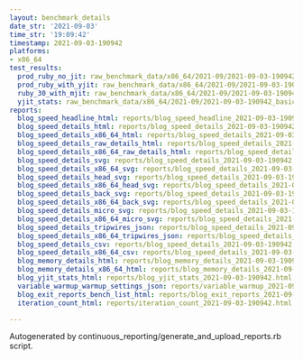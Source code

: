 ```yaml
---
layout: benchmark_details
date_str: '2021-09-03'
time_str: '19:09:42'
timestamp: 2021-09-03-190942
platforms:
- x86_64
test_results:
  prod_ruby_no_jit: raw_benchmark_data/x86_64/2021-09/2021-09-03-190942_basic_benchmark_prod_ruby_no_jit.json
  prod_ruby_with_yjit: raw_benchmark_data/x86_64/2021-09/2021-09-03-190942_basic_benchmark_prod_ruby_with_yjit.json
  ruby_30_with_mjit: raw_benchmark_data/x86_64/2021-09/2021-09-03-190942_basic_benchmark_ruby_30_with_mjit.json
  yjit_stats: raw_benchmark_data/x86_64/2021-09/2021-09-03-190942_basic_benchmark_yjit_stats.json
reports:
  blog_speed_headline_html: reports/blog_speed_headline_2021-09-03-190942.html
  blog_speed_details_html: reports/blog_speed_details_2021-09-03-190942.html
  blog_speed_details_x86_64_html: reports/blog_speed_details_2021-09-03-190942.x86_64.html
  blog_speed_details_raw_details_html: reports/blog_speed_details_2021-09-03-190942.raw_details.html
  blog_speed_details_x86_64_raw_details_html: reports/blog_speed_details_2021-09-03-190942.x86_64.raw_details.html
  blog_speed_details_svg: reports/blog_speed_details_2021-09-03-190942.svg
  blog_speed_details_x86_64_svg: reports/blog_speed_details_2021-09-03-190942.x86_64.svg
  blog_speed_details_head_svg: reports/blog_speed_details_2021-09-03-190942.head.svg
  blog_speed_details_x86_64_head_svg: reports/blog_speed_details_2021-09-03-190942.x86_64.head.svg
  blog_speed_details_back_svg: reports/blog_speed_details_2021-09-03-190942.back.svg
  blog_speed_details_x86_64_back_svg: reports/blog_speed_details_2021-09-03-190942.x86_64.back.svg
  blog_speed_details_micro_svg: reports/blog_speed_details_2021-09-03-190942.micro.svg
  blog_speed_details_x86_64_micro_svg: reports/blog_speed_details_2021-09-03-190942.x86_64.micro.svg
  blog_speed_details_tripwires_json: reports/blog_speed_details_2021-09-03-190942.tripwires.json
  blog_speed_details_x86_64_tripwires_json: reports/blog_speed_details_2021-09-03-190942.x86_64.tripwires.json
  blog_speed_details_csv: reports/blog_speed_details_2021-09-03-190942.csv
  blog_speed_details_x86_64_csv: reports/blog_speed_details_2021-09-03-190942.x86_64.csv
  blog_memory_details_html: reports/blog_memory_details_2021-09-03-190942.html
  blog_memory_details_x86_64_html: reports/blog_memory_details_2021-09-03-190942.x86_64.html
  blog_yjit_stats_html: reports/blog_yjit_stats_2021-09-03-190942.html
  variable_warmup_warmup_settings_json: reports/variable_warmup_2021-09-03-190942.warmup_settings.json
  blog_exit_reports_bench_list_html: reports/blog_exit_reports_2021-09-03-190942.bench_list.html
  iteration_count_html: reports/iteration_count_2021-09-03-190942.html

---
```

Autogenerated by continuous_reporting/generate_and_upload_reports.rb script.
